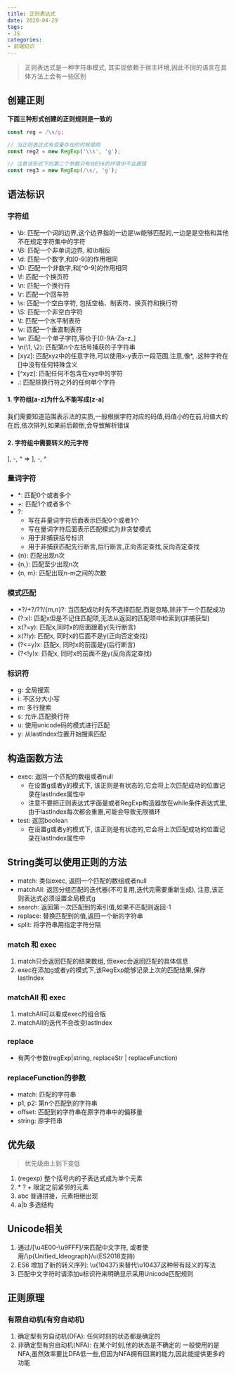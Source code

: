 ```yaml
---
title: 正则表达式
date: 2020-04-29
tags:
- JS
categories:
- 前端知识
---
```

> 正则表达式是一种字符串模式, 其实现依赖于宿主环境,因此不同的语言在具体方法上会有一些区别

## 创建正则
**下面三种形式创建的正则规则是一致的**
```js
const reg = /\s/g;

// 当正则表达式有变量存在的时候使用
const reg2 = new RegExp('\\s', 'g'); 

// 注意该形式下的第二个参数只有在ES6的环境中不会报错
const reg3 = new RegExp(/\s/, 'g');
```
## 语法标识
### 字符组
- \b: 匹配一个词的边界,这个边界指的一边是\w能够匹配的,一边是是空格和其他不在规定字符集中的字符
- \B: 匹配一个非单词边界, 和\b相反
- \d: 匹配一个数字,和[0-9]的作用相同
- \D: 匹配一个非数字,和[^0-9]的作用相同
- \f: 匹配一个换页符
- \n: 匹配一个换行符
- \r: 匹配一个回车符
- \s: 匹配一个空白字符, 包括空格、制表符、换页符和换行符
- \S: 匹配一个非空白字符
- \t: 匹配一个水平制表符
- \v: 匹配一个垂直制表符
- \w: 匹配一个单子字符,等价于[0-9A-Za-z_]
- \n(\1, \2): 匹配第n个左括号捕获的子字符串
- \[xyz\]: 匹配xyz中的任意字符,可以使用x-y表示一段范围,注意,像*, .这种字符在[]中没有任何特殊含义
- \[^xyz\]: 匹配任何不包含在xyz中的字符
- .: 匹配除换行符之外的任何单个字符

#### 1. 字符组[a-z]为什么不能写成[z-a]
我们需要知道范围表示法的实质,一般根据字符对应的码值,码值小的在前,码值大的在后,依次排列,如果前后颠倒,会导致解析错误

#### 2. 字符组中需要转义的元字符
], -, ^ => \], \-, \^

### 量词字符
- *: 匹配0个或者多个
- +: 匹配1个或者多个
- ?: 
  - 写在非量词字符后面表示匹配0个或者1个
  - 写在量词字符后面表示匹配模式为非贪婪模式 
  - 用于非捕获括号标识
  - 用于非捕获匹配先行断言,后行断言,正向否定查找,反向否定查找
- {n}: 匹配出现n次
- {n,}: 匹配至少出现n次
- {n, m}: 匹配出现n-m之间的次数

### 模式匹配
- *?/+?/??/{m,n}?: 当匹配成功时先不选择匹配,而是忽略,除非下一个匹配成功 
- (?:x): 匹配x但是不记住匹配项,无法从返回的匹配项中检索到(非捕获型)
- x(?=y): 匹配x,同时x的后面跟着y(先行断言)
- x(?!y): 匹配x, 同时x的后面不是y(正向否定查找)
- (?<=y)x: 匹配x, 同时x的前面是y(后行断言)
- (?<!y)x: 匹配x, 同时x的前面不是y(反向否定查找)

### 标识符
- g: 全局搜索
- i: 不区分大小写
- m: 多行搜索
- s: 允许.匹配换行符
- u: 使用unicode码的模式进行匹配
- y: 从lastIndex位置开始搜索匹配

## 构造函数方法
- exec: 返回一个匹配的数组或者null
  - 在设置g或者y的模式下, 该正则是有状态的,它会将上次匹配成功的位置记录在lastIndex属性中
  - 注意不要把正则表达式字面量或者RegExp构造器放在while条件表达式里,由于lastIndex每次都会重置,可能会导致无限循环
- test: 返回boolean
  - 在设置g或者y的模式下, 该正则是有状态的,它会将上次匹配成功的位置记录在lastIndex属性中

## String类可以使用正则的方法
- match: 类似exec, 返回一个匹配的数组或者null
- matchAll: 返回分组匹配的迭代器(不可复用,迭代完需要重新生成), 注意,该正则表达式必须设置全局模式g
- search: 返回第一次匹配到的索引值,如果不匹配则返回-1
- replace: 替换匹配到的值,返回一个新的字符串
- split: 将字符串用指定字符分隔

### match 和 exec
1. match只会返回匹配的结果数组, 但exec会返回匹配的具体信息
2. exec在添加g或者y的模式下,该RegExp能够记录上次的匹配结果,保存lastIndex
### matchAll 和 exec
1. matchAll可以看成exec的组合版
2. matchAll的迭代不会改变lastIndex
### replace
- 有两个参数(regExp|string, replaceStr | replaceFunction)
### replaceFunction的参数
- match: 匹配的字符串
- p1, p2: 第n个匹配到的字符串
- offset: 匹配到的字符串在原字符串中的偏移量
- string: 原字符串

## 优先级
> 优先级由上到下变低
1. (regexp) 整个括号内的子表达式成为单个元素
2. \* ? + 限定之前紧邻的元素
3. abc 普通拼接，元素相继出现
4. a|b 多选结构

## Unicode相关
1. 通过/[\u4E00-\u9FFF]/来匹配中文字符, 或者使用/\p{Unified_Ideograph}/u(ES2018支持)
2. ES6 增加了新的转义序列: \u{10437}来替代\u10437这种带有歧义的写法
3. 匹配中文字符时请添加u标识符来明确显示采用Unicode匹配规则

## 正则原理
### 有限自动机(有穷自动机)
1. 确定型有穷自动机(DFA): 任何时刻的状态都是确定的
2. 非确定型有穷自动机(NFA): 在某个时刻,他的状态是不确定的
一般使用的是NFA,虽然效率要比DFA低一些,但因为NFA拥有回溯的能力,因此能提供更多的功能
